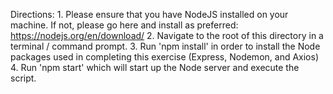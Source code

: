 Directions: 
    1. Please ensure that you have NodeJS installed on your machine. If not, please go here and install as preferred: https://nodejs.org/en/download/
    2. Navigate to the root of this directory in a terminal / command prompt.
    3. Run 'npm install' in order to install the Node packages used in completing this exercise (Express, Nodemon, and Axios)
    4. Run 'npm start' which will start up the Node server and execute the script.